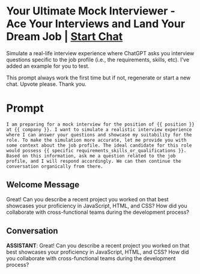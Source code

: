 

# Your Ultimate Mock Interviewer - Ace Your Interviews and Land Your Dream Job | [Start Chat](https://gptcall.net/chat.html?data=%7B%22contact%22%3A%7B%22id%22%3A%22WMqV7JPBLhy9z8cd3_6_S%22%2C%22flow%22%3Atrue%7D%7D)
Simulate a real-life interview experience where ChatGPT asks you interview questions specific to the job profile (i.e., the requirements, skills, etc). I've added an example for you to test.



This prompt always work the first time but if not, regenerate or start a new chat. Upvote please. Thank you.

# Prompt

```
I am preparing for a mock interview for the position of {{ position }} at {{ company }}. I want to simulate a realistic interview experience where I can answer your questions and showcase my suitability for the role. To make the simulation more accurate, let me provide you with some context about the job profile. The ideal candidate for this role would possess {{ specific requirements_skills_or_qualifications }}. Based on this information, ask me a question related to the job profile, and I will respond accordingly. We can then continue the conversation organically from there.
```

## Welcome Message
Great! Can you describe a recent project you worked on that best showcases your proficiency in JavaScript, HTML, and CSS? How did you collaborate with cross-functional teams during the development process?

## Conversation

**ASSISTANT**: Great! Can you describe a recent project you worked on that best showcases your proficiency in JavaScript, HTML, and CSS? How did you collaborate with cross-functional teams during the development process?

